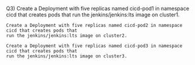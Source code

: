 Q3) Create a Deployment with five replicas named cicd-pod1 in namespace cicd that creates pods that 
    run the jenkins/jenkins:lts image on cluster1.

    Create a Deployment with five replicas named cicd-pod2 in namespace cicd that creates pods that 
    run the jenkins/jenkins:lts image on cluster2.

    Create a Deployment with five replicas named cicd-pod3 in namespace cicd that creates pods that 
    run the jenkins/jenkins:lts image on cluster3.
